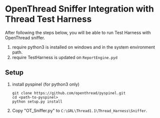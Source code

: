 OpenThread Sniffer Integration with Thread Test Harness
=============================
After following the steps below, you will be able to run Test Harness with OpenThread sniffer.
1) require python3 is installed on windows and in the system environment path.
2) require TestHarness is updated on `ReportEngine.pyd`

## Setup
1. install pyspinel (for python3 only)
    ```
    git clone https://github.com/openthread/pyspinel.git
    cd <path-to-pyspinel>
    python setup.py install
    ```
2. Copy "OT_Sniffer.py" to `C:\GRL\Thread1.1\Thread_Harness\Sniffer`.



